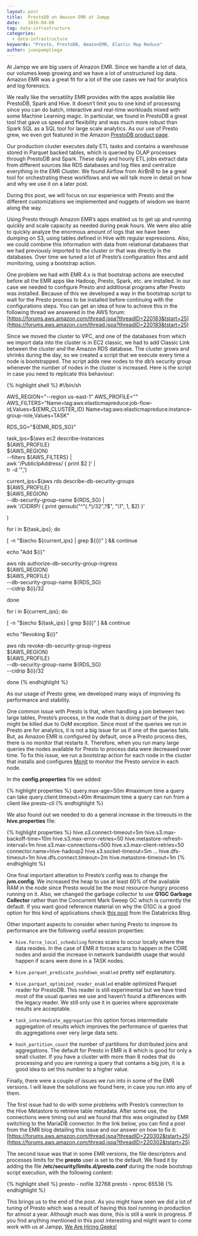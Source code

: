 ```yaml
---
layout: post
title:  PrestoDB on Amazon EMR at Jampp
date:   2016-04-08
tag: data-infrastructure
categories:
  - data-infrastructure
keywords: "Presto, PrestoDB, AmazonEMR, Elastic Map Reduce"
author: juanpampliega
---
```


<!--excerpt.start-->
At Jampp we are big users of Amazon EMR. Since we handle a lot of data, our volumes keep growing and we have a lot of unstructured log data. Amazon EMR was a great fit for a lot of the use cases we had for analytics and log forensics.
<!--excerpt.end-->

We really like the versatility EMR provides with the 
apps available like PrestoDB, Spark and  Hive. It doesn’t limit you to one kind of processing since you can do batch, interactive and real-time workloads mixed with some Machine Learning magic. In particular, we found in PrestoDB a great tool that gave us speed and flexibility and was much more robust than Spark SQL as a SQL tool for large scale analytics. As our use of Presto grew, we even got featured in the Amazon [PrestoDB product page](https://aws.amazon.com/elasticmapreduce/details/presto/).

Our production cluster executes daily ETL tasks and contains a warehouse stored in Parquet backed tables, which is queried by OLAP processes through PrestoDB and Spark. These daily and hourly ETL jobs extract data from different sources like RDS databases and log files and centralize everything in the EMR Cluster. We found Airflow from AirBnB to be a great tool for orchestrating these workflows and we will talk more in detail on how and why we use it on a later post.

During this post, we will focus on our experience with Presto and the different customizations we implemented and nuggets of wisdom we learnt along the way.

Using Presto through Amazon EMR’s apps enabled us to get up and running quickly and scale capacity as needed during peak hours. We were also able to quickly analyze the enormous amount of logs that we have been dumping on S3, using tables defined in Hive with regular expressions. Also, we could combine this information with data from relational databases that we had previously imported to the cluster or that was directly in the databases. Over time we tuned a lot of Presto’s configuration files and add monitoring, using a bootstrap action.

One problem we had with EMR 4.x is that bootstrap actions are executed before all the EMR apps like Hadoop, Presto, Spark, etc. are installed. In our case we needed to configure Presto and additional programs after Presto was installed. Because of this we developed a way in the bootstrap script to wait for the Presto process to be installed before continuing with the configurations steps. You can get an idea of how to achieve this in the following thread we answered in the AWS forum:
[https://forums.aws.amazon.com/thread.jspa?threadID=220183&tstart=25](https://forums.aws.amazon.com/thread.jspa?threadID=220183&tstart=25)

Since we moved the cluster to VPC, and one of the databases from which we import data into the cluster is in EC2 classic, we had to add Classic Link between the cluster and the Amazon RDS database. The cluster grows and shrinks during the day, so we  created a script that we execute every time a node is bootstrapped. The script adds new nodes to the db’s security group whenever the number of nodes in the cluster is increased. Here is the script in case you need to replicate this behaviour:

{% highlight shell %}
#!/bin/sh

AWS_REGION="--region us-east-1"
AWS_PROFILE=""
AWS_FILTERS="Name=tag:aws:elasticmapreduce:job-flow-id,Values=${EMR_CLUSTER_ID} Name=tag:aws:elasticmapreduce:instance-group-role,Values=TASK"

RDS_SG="${EMR_RDS_SG}"

task_ips=$(aws ec2 describe-instances \
    ${AWS_PROFILE} \
    ${AWS_REGION} \
    --filters ${AWS_FILTERS} |\
  awk '/PublicIpAddress/ { print $2 }' |\
  tr -d '",')

current_ips=$(aws rds describe-db-security-groups \
    ${AWS_PROFILE} \
    ${AWS_REGION} \
    --db-security-group-name ${RDS_SG} |\
  awk '/CIDRIP/ { print gensub("^\"(.*)/32\",?$", "\\1", 1, $2) }'

)

for i in ${task_ips}; do

  [ -n "$(echo ${current_ips} | grep ${i})" ] && continue

  echo "Add ${i}"

  aws rds authorize-db-security-group-ingress \
    ${AWS_REGION} \
    ${AWS_PROFILE} \
    --db-security-group-name ${RDS_SG} \
    --cidrip ${i}/32

done

for i in ${current_ips}; do

  [ -n "$(echo ${task_ips} | grep ${i})" ] && continue

  echo "Revoking ${i}"

  aws rds revoke-db-security-group-ingress \
    ${AWS_REGION} \
    ${AWS_PROFILE} \
    --db-security-group-name ${RDS_SG} \
    --cidrip ${i}/32

done
{% endhighlight %}

As our usage of Presto grew, we developed many ways of improving its performance and stability.

One common issue with Presto is that, when handling a join between two large tables, Presto’s process, in the node that is doing part of the join, might be killed due to OoM exception. Since most of the queries we run in Presto are for analytics, it is not a big issue for us if one of the queries fails. But, as Amazon EMR is configured by default, once a Presto process dies, there is no monitor that restarts it. Therefore, when you run many large queries the nodes available for Presto to process data were decreased over time. To fix this issue, we run a bootstrap action for each node in the cluster that installs and configures [Monit](https://mmonit.com/monit/) to monitor the Presto service in each node.

In the **config.properties** file we added:

{% highlight properties %}
query.max-age=50m #maximum time a query can take
query.client.timeout=40m #maximum time a query can run from a client like presto-cli
{% endhighlight %}

We also found out we needed to do a general increase in the timeouts in the **hive.properties** file:

{% highlight properties %}
hive.s3.connect-timeout=5m
hive.s3.max-backoff-time=10m
hive.s3.max-error-retries=50
hive.metastore-refresh-interval=1m
hive.s3.max-connections=500
hive.s3.max-client-retries=50
connector.name=hive-hadoop2
hive.s3.socket-timeout=5m
...
hive.dfs-timeout=1m
hive.dfs.connect.timeout=2m
hive.metastore-timeout=1m
{% endhighlight %}

One final important alteration to Presto’s config was to change the **jvm.config**. We increased the heap to use at least 60% of the available RAM in the node since Presto would be the most resource-hungry process running on it. Also, we changed the garbage collector to use **G1GC Garbage Collector** rather than the Concurrent Mark Sweep GC which is currently the default. If you want good reference material on why the G1GC is a good option for this kind of applications check [this post](https://databricks.com/blog/2015/05/28/tuning-java-garbage-collection-for-spark-applications.html) from the Databricks Blog.

Other important aspects to consider when tuning Presto to improve its performance are the following useful session properties:
 
 - ``hive.force_local_scheduling`` forces scans to occur locally where the data resides. In the case of EMR it forces scans to happen in the CORE nodes and avoid the increase in network bandwidth usage that would happen if scans were done in a TASK nodes.    
 
 - ``hive.parquet_predicate_pushdown_enabled`` pretty self explanatory.
 
 - ``hive.parquet_optimized_reader_enabled`` enable optimized Parquet reader for PrestoDB. This reader is still experimental but we have tried most of the usual queries we use and haven’t found a differences with the legacy reader. We still only use it in queries where approximate results are acceptable.
 
 - ``task_intermediate_aggregation`` this option forces intermediate aggregation of results which improves the performance of queries that do aggregations over very large data sets.  
 
 - ``hash_partition_count`` the number of partitions for distributed joins and aggregations. The default for Presto in EMR is 8 which is good for only a small cluster. If you have a cluster with more than 8 nodes that do processing and you are running a query that contains a big join, it is a good idea to set this number to a higher value.  

Finally, there were a couple of issues we run into in some of the EMR versions. I will leave the solutions we found here, in case you run into any of them.

The first issue had to do with some problems with Presto’s connection to the Hive Metastore to retrieve table metadata. After some use, the connections were timing out and we found that this was originated by EMR switching to the MariaDB connector. In the link below, you can find a post from the EMR blog detailing this issue and our answer on how to fix it:
[https://forums.aws.amazon.com/thread.jspa?threadID=220302&tstart=25](https://forums.aws.amazon.com/thread.jspa?threadID=220302&tstart=25)

The second issue was that in some EMR versions, the file descriptors and processes limits for the **presto** user is set to the default. We fixed it by adding the file **/etc/security/limits.d/presto.conf** during the node bootstrap script execution, with the following content:

{% highlight shell %}
presto - nofile 32768
presto - nproc  65536
{% endhighlight %}

This brings us to the end of the post. As you might have seen we did a lot of tuning of Presto which was a result of having this tool running in production for almost a year. Although much was done, this is still a work in progress. If you find anything mentioned in this post interesting and might want to come work with us at Jampp, [We Are Hiring Geeks!](http://jampp.com/jobs.php)   
